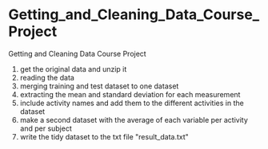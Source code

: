 # Getting_and_Cleaning_Data_Course_Project
Getting and Cleaning Data Course Project


1. get the original data and unzip it
2. reading the data
3. merging training and test dataset to one dataset
4. extracting the mean and standard deviation for each measurement
5. include activity names and add them to the different activities in the dataset
6. make a second dataset with the average of each variable per activity and per subject
7. write the tidy dataset to the txt file "result_data.txt"
